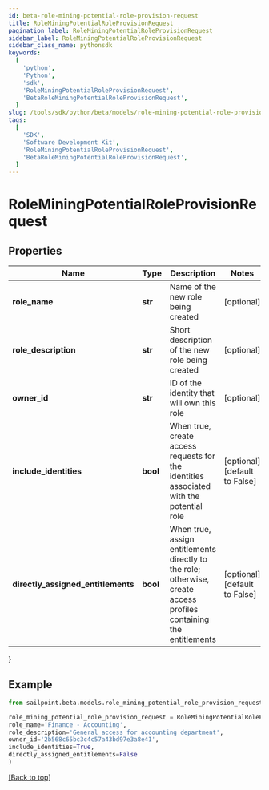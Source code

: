 ```yaml
---
id: beta-role-mining-potential-role-provision-request
title: RoleMiningPotentialRoleProvisionRequest
pagination_label: RoleMiningPotentialRoleProvisionRequest
sidebar_label: RoleMiningPotentialRoleProvisionRequest
sidebar_class_name: pythonsdk
keywords:
  [
    'python',
    'Python',
    'sdk',
    'RoleMiningPotentialRoleProvisionRequest',
    'BetaRoleMiningPotentialRoleProvisionRequest',
  ]
slug: /tools/sdk/python/beta/models/role-mining-potential-role-provision-request
tags:
  [
    'SDK',
    'Software Development Kit',
    'RoleMiningPotentialRoleProvisionRequest',
    'BetaRoleMiningPotentialRoleProvisionRequest',
  ]
---
```


# RoleMiningPotentialRoleProvisionRequest

## Properties

| Name | Type | Description | Notes |
| --- | --- | --- | --- |
| **role_name** | **str** | Name of the new role being created | [optional] |
| **role_description** | **str** | Short description of the new role being created | [optional] |
| **owner_id** | **str** | ID of the identity that will own this role | [optional] |
| **include_identities** | **bool** | When true, create access requests for the identities associated with the potential role | [optional] [default to False] |
| **directly_assigned_entitlements** | **bool** | When true, assign entitlements directly to the role; otherwise, create access profiles containing the entitlements | [optional] [default to False] |

}

## Example

```python
from sailpoint.beta.models.role_mining_potential_role_provision_request import RoleMiningPotentialRoleProvisionRequest

role_mining_potential_role_provision_request = RoleMiningPotentialRoleProvisionRequest(
role_name='Finance - Accounting',
role_description='General access for accounting department',
owner_id='2b568c65bc3c4c57a43bd97e3a8e41',
include_identities=True,
directly_assigned_entitlements=False
)

```

[[Back to top]](#)

